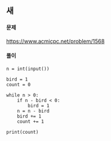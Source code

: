 ## 새

#### 문제
https://www.acmicpc.net/problem/1568

#### 풀이
``` python3 
n = int(input())

bird = 1
count = 0

while n > 0:
    if n - bird < 0:
        bird = 1
    n = n - bird
    bird += 1
    count += 1

print(count)
```
